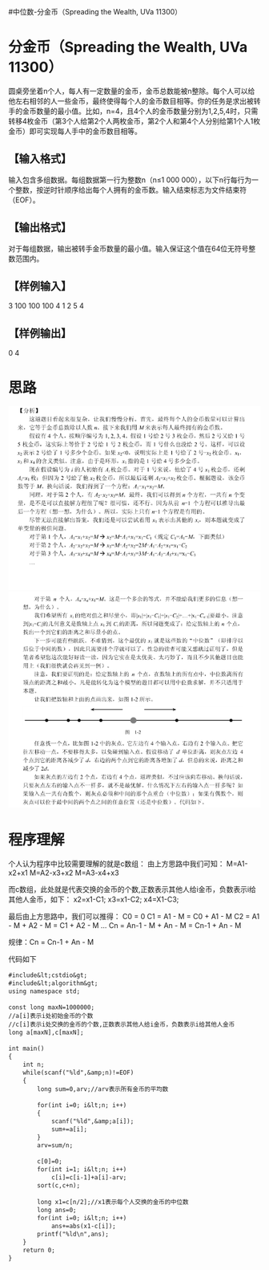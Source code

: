 #中位数-分金币（Spreading the Wealth, UVa 11300）
# 分金币（Spreading the Wealth, UVa 11300）

圆桌旁坐着n个人，每人有一定数量的金币，金币总数能被n整除。每个人可以给他左右相邻的人一些金币，最终使得每个人的金币数目相等。你的任务是求出被转手的金币数量的最小值。比如，n=4，且4个人的金币数量分别为1,2,5,4时，只需转移4枚金币（第3个人给第2个人两枚金币，第2个人和第4个人分别给第1个人1枚金币）即可实现每人手中的金币数目相等。

## 【输入格式】

输入包含多组数据。每组数据第一行为整数n（n≤1 000 000），以下n行每行为一个整数，按逆时针顺序给出每个人拥有的金币数。输入结束标志为文件结束符（EOF）。

## 【输出格式】

对于每组数据，输出被转手金币数量的最小值。输入保证这个值在64位无符号整数范围内。

## 【样例输入】

3 100 100 100 4 1 2 5 4

## 【样例输出】

0 4

# 思路

<img src="https://raw.githubusercontent.com/Double2hao/xujiajia_blog/main/img/1060.png" alt="这里写图片描述"> <img src="https://raw.githubusercontent.com/Double2hao/xujiajia_blog/main/img/1061.png" alt="这里写图片描述">

# 程序理解

个人认为程序中比较需要理解的就是c数组： 由上方思路中我们可知： M=A1-x2+x1 M=A2-x3+x2 M=A3-x4+x3

而c数组，此处就是代表交换的金币的个数,正数表示其他人给i金币，负数表示i给其他人金币，如下： x2=x1-C1; x3=x1-C2; x4=X1-C3;

最后由上方思路中，我们可以推得： C0 = 0 C1 = A1 - M = C0 + A1 - M C2 = A1 - M + A2 - M = C1 + A2 - M … Cn = An-1 - M + An - M = Cn-1 + An - M

规律：Cn = Cn-1 + An - M

代码如下

```
#include&lt;cstdio&gt;
#include&lt;algorithm&gt;
using namespace std;

const long maxN=1000000;
//a[i]表示i处初始金币的个数
//c[i]表示i处交换的金币的个数,正数表示其他人给i金币，负数表示i给其他人金币
long a[maxN],c[maxN];

int main()
{
    int n;
    while(scanf("%ld",&amp;n)!=EOF)
    {
        long sum=0,arv;//arv表示所有金币的平均数

        for(int i=0; i&lt;n; i++)
        {
            scanf("%ld",&amp;a[i]);
            sum+=a[i];
        }
        arv=sum/n;

        c[0]=0;
        for(int i=1; i&lt;n; i++)
            c[i]=c[i-1]+a[i]-arv;
        sort(c,c+n);

        long x1=c[n/2];//x1表示每个人交换的金币的中位数
        long ans=0;
        for(int i=0; i&lt;n; i++)
            ans+=abs(x1-c[i]);
        printf("%ld\n",ans);
    }
    return 0;
}


```